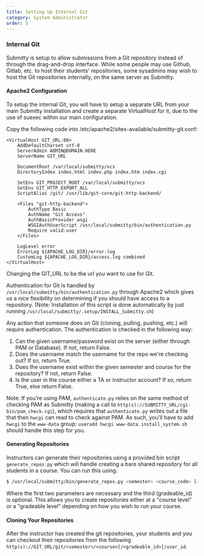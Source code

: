 ```yaml
---
title: Setting Up Internal Git  
category: System Administrator  
order: 5  
---
```


### Internal Git

Submitty is setup to allow submissions from a Git repository instead of through the drag-and-drop interface.
While some people may use Github, Gitlab, etc. to host their students' repositories, some sysadmins may wish to
host the Git repositories internally, on the same server as Submitty. 

#### Apache2 Configuration
To setup the internal Git, you will have to setup a separate URL from your main Submitty installation and
create a separate VirtualHost for it, due to the use of suexec within our main configuration.

Copy the following code into /etc/apache2/sites-available/submitty-git.conf:
```
<VirtualHost GIT_URL:80>
    AddDefaultCharset utf-8
    ServerAdmin ADMIN@DOMAIN.HERE
    ServerName GIT_URL

    DocumentRoot /var/local/submitty/vcs
    DirectoryIndex index.html index.php index.htm index.cgi

    SetEnv GIT_PROJECT_ROOT /var/local/submitty/vcs
    SetEnv GIT_HTTP_EXPORT_ALL
    ScriptAlias /git/ /usr/lib/git-core/git-http-backend/

    <Files "git-http-backend">
        AuthType Basic
        AuthName "Git Access"
        AuthBasicProvider wsgi
        WSGIAuthUserScript /usr/local/submitty/bin/authentication.py
        Require valid-user
    </Files>

    LogLevel error
    ErrorLog ${APACHE_LOG_DIR}/error.log
    CustomLog ${APACHE_LOG_DIR}/access.log combined
</VirtualHost>
```
Changing the GIT_URL to be the url you want to use for Git.

Authentication for Git is handled by `/usr/local/submitty/bin/authentication.py` through Apache2 which gives
us a nice flexibility on determining if you should have access to a repository. (Note: Installation of this script
is done automatically by just running `/usr/local/submitty/.setup/INSTALL_Submitty.sh`)

Any action that someone does on Git (cloning, pulling, pushing, etc.) will require authentication. The authentication
is checked in the following way:
1. Can the given username/password exist on the server (either through PAM or Database). If not, return False.
2. Does the username match the username for the repo we're checking out? If so, return True.
3. Does the username exist within the given semester and course for the repository? If not, return False.
4. Is the user in the course either a TA or instructor account? If so, return True, else return False.

Note: If you're using PAM, `authenticate.py` relies on the same method of checking PAM as Submitty (making a
call to `http(s)://SUBMITTY_URL/cgi-bin/pam_check.cgi`), which requires that `authenticate.py` writes out a file
that then `hwcgi` can read to check against PAM. As such, you'll have to add `hwcgi` to the `www-data` group:
`useradd hwcgi www-data`. `install_system.sh` should handle this step for you.

#### Generating Repositories

Instructors can generate their repositories using a provided bin script `generate_repos.py` which will handle creating
a bare shared repository for all students in a course. You can run this using:
```bash
$ /usr/local/submitty/bin/generate_repos.py <semester> <course_code> [<gradeable_id>]
```
Where the first two parameters are necessary and the third (gradeable_id) is optional. This allows you to create
repositories either at a "course level" or a "gradeable level" depending on how you wish to run your course.

#### Cloning Your Repositories

After the instructor has created the git repositories, your students and you can checkout their repositories from
the following `http(s)://GIT_URL/git/<semester>/<course>[/<gradeable_id>]/user_id`.
